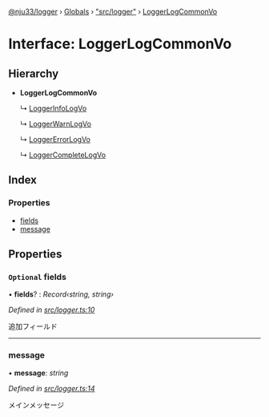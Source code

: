 [@nju33/logger](../README.md) › [Globals](../globals.md) › ["src/logger"](../modules/_src_logger_.md) › [LoggerLogCommonVo](_src_logger_.loggerlogcommonvo.md)

# Interface: LoggerLogCommonVo

## Hierarchy

* **LoggerLogCommonVo**

  ↳ [LoggerInfoLogVo](_src_logger_.loggerinfologvo.md)

  ↳ [LoggerWarnLogVo](_src_logger_.loggerwarnlogvo.md)

  ↳ [LoggerErrorLogVo](_src_logger_.loggererrorlogvo.md)

  ↳ [LoggerCompleteLogVo](_src_logger_.loggercompletelogvo.md)

## Index

### Properties

* [fields](_src_logger_.loggerlogcommonvo.md#optional-fields)
* [message](_src_logger_.loggerlogcommonvo.md#message)

## Properties

### `Optional` fields

• **fields**? : *Record‹string, string›*

*Defined in [src/logger.ts:10](https://github.com/nju33/logger/blob/22b1f74/src/logger.ts#L10)*

追加フィールド

___

###  message

• **message**: *string*

*Defined in [src/logger.ts:14](https://github.com/nju33/logger/blob/22b1f74/src/logger.ts#L14)*

メインメッセージ
